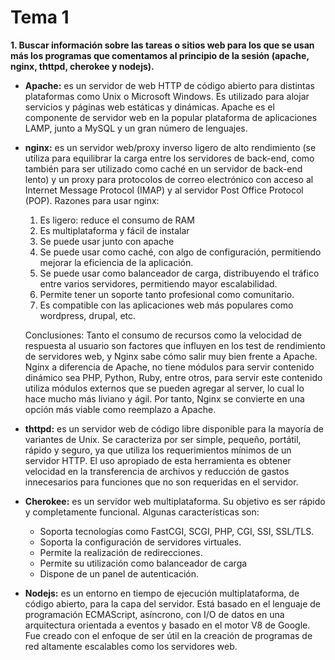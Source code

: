 # Tema 1

**1. Buscar información sobre las tareas o sitios web para los que se usan más los programas que comentamos al principio de la sesión (apache, nginx, thttpd, cherokee y nodejs).** 

  - **Apache:** es un servidor de web HTTP de código abierto para distintas plataformas como Unix o Microsoft Windows. Es utilizado para alojar servicios y páginas web estáticas y dinámicas. Apache es el componente de servidor web en la popular plataforma de aplicaciones LAMP, junto a MySQL y un gran número de lenguajes.
  - **nginx:** es un servidor web/proxy inverso ligero de alto rendimiento (se utiliza para equilibrar la carga entre los servidores de back-end, como también para ser utilizado como caché en un servidor de back-end lento) y un proxy para protocolos de correo electrónico con acceso al Internet Message Protocol (IMAP) y al servidor Post Office Protocol (POP).
Razones para usar nginx:
    1. Es ligero: reduce el consumo de RAM
    2. Es multiplataforma y fácil de instalar
    3. Se puede usar junto con apache 
    4. Se puede usar como caché, con algo de configuración, permitiendo mejorar la eficiencia de la aplicación.
    5. Se puede usar como balanceador de carga, distribuyendo el tráfico entre varios servidores, permitiendo mayor escalabilidad.
    6. Permite tener un soporte tanto profesional como comunitario.
    7. Es compatible con las aplicaciones web más populares como wordpress, drupal, etc.

    Conclusiones:
Tanto el consumo de recursos como la velocidad de respuesta al usuario son factores que influyen en los test de rendimiento de servidores web, y Nginx sabe cómo salir muy bien frente a Apache. Nginx a diferencia de Apache, no tiene módulos para servir contenido dinámico sea PHP, Python, Ruby, entre otros, para servir este contenido utiliza módulos externos que se pueden agregar al server, lo cual lo hace mucho más liviano y ágil.
Por tanto, Nginx se convierte en una opción más viable como reemplazo a Apache.
  - **thttpd:** es un servidor web de código libre disponible para la mayoría de variantes de Unix. Se caracteriza por ser simple, pequeño, portátil, rápido y seguro, ya que utiliza los requerimientos mínimos de un servidor HTTP.
El uso apropiado de esta herramienta es obtener velocidad en la transferencia de archivos y reducción de gastos innecesarios para funciones que no son requeridas en el servidor.
  - **Cherokee:** es un servidor web multiplataforma. Su objetivo es ser rápido y completamente funcional.
Algunas características son:
    - Soporta tecnologías como FastCGI, SCGI, PHP, CGI, SSI, SSL/TLS.
    - Soporta la configuración de servidores virtuales.
    - Permite la realización de redirecciones.
    - Permite su utilización como balanceador de carga
    - Dispone de un panel de autenticación.

  - **Nodejs:** es un entorno en tiempo de ejecución multiplataforma, de código abierto, para la capa del servidor. Está basado en el lenguaje de programación ECMAScript, asíncrono, con I/O de datos en una arquitectura orientada a eventos y basado en el motor V8 de Google. Fue creado con el enfoque de ser útil en la creación de programas de red altamente escalables como los servidores web.


